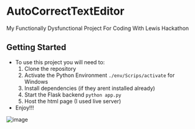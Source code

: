 # AutoCorrectTextEditor
My Functionally Dysfunctional Project For Coding With Lewis Hackathon

## Getting Started
- To use this project you will need to:
  1. Clone the repository
  2. Activate the Python Environment `./env/Scrips/activate` for Windows
  3. Install dependencies (if they arent installed already)
  4. Start the Flask backend `python app.py`
  5. Host the html page (I used live server)
- Enjoy!!!

![image](https://github.com/user-attachments/assets/8ad880d4-2690-4b42-adf4-211665dca417)
